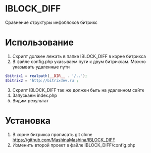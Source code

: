 # IBLOCK_DIFF
Сравнение структуры инфоблоков битрикс

# Использование
1. Скрипт должен лежать в папке IBLOCK_DIFF в корне битрикса
2. В файле config.php указываем пути к двум битриксам. Можно указывать удаленные пути
```php
$bitrix1 = realpath(__DIR__ . '/..');
$bitrix2 = 'http://bitrixdev.ru';
```

3. Скрипт IBLOCK_DIFF так же должен быть на удаленном сайте
4. Запускаем index.php
5. Видим результат

# Установка
1. В корне битрикса прописать git clone https://github.com/MashinaMashina/IBLOCK_DIFF
2. Изменить второй проект в файле IBLOCK_DIFF/config.php
